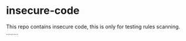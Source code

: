 # insecure-code

This repo contains insecure code, this is only for testing rules scanning.
........
